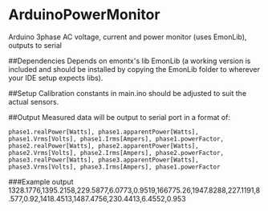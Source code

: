 ArduinoPowerMonitor
===================

Arduino 3phase AC voltage, current and power monitor (uses EmonLib), outputs to serial

##Dependencies
Depends on emontx's lib EmonLib (a working version is included and should be installed by copying the EmonLib folder to wherever your IDE setup expects libs).

##Setup
Calibration constants in main.ino should be adjusted to suit the actual sensors.

##Output
Measured data will be output to serial port in a format of:

    phase1.realPower[Watts], phase1.apparentPower[Watts], phase1.Vrms[Volts], phase1.Irms[Ampers], phase1.powerFactor, phase2.realPower[Watts], phase2.apparentPower[Watts], phase2.Vrms[Volts], phase2.Irms[Ampers], phase2.powerFactor, phase3.realPower[Watts], phase3.apparentPower[Watts], phase3.Vrms[Volts], phase3.Irms[Ampers], phase1.powerFactor

###Example output
    1328.1776,1395.2158,229.5877,6.0773,0.9519,166775.26,1947.8288,227.1191,8.577,0.92,1418.4513,1487.4756,230.4413,6.4552,0.953

